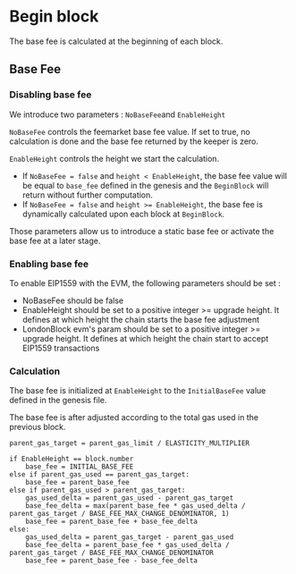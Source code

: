 <!--
order: 3
-->

# Begin block

The base fee is calculated at the beginning of each block.

## Base Fee

### Disabling base fee

We introduce two parameters : `NoBaseFee`and `EnableHeight`

`NoBaseFee` controls the feemarket base fee value.
If set to true, no calculation is done and the base fee returned by the keeper is zero.

`EnableHeight` controls the height we start the calculation.

- If `NoBaseFee = false` and `height < EnableHeight`,
the base fee value will be equal to `base_fee` defined in the genesis
and the `BeginBlock` will return without further computation.
- If `NoBaseFee = false` and `height >= EnableHeight`,
the base fee is dynamically calculated upon each block at `BeginBlock`.

Those parameters allow us to introduce a static base fee or activate the base fee at a later stage.

### Enabling base fee

To enable EIP1559 with the EVM, the following parameters should be set :

- NoBaseFee should be false
- EnableHeight should be set to a positive integer >= upgrade height.
It defines at which height the chain starts the base fee adjustment
- LondonBlock evm's param should be set to a positive integer >= upgrade height.
It defines at which height the chain start to accept EIP1559 transactions

### Calculation

The base fee is initialized at `EnableHeight` to the `InitialBaseFee` value defined in the genesis file.

The base fee is after adjusted according to the total gas used in the previous block.

```golang
parent_gas_target = parent_gas_limit / ELASTICITY_MULTIPLIER

if EnableHeight == block.number
    base_fee = INITIAL_BASE_FEE
else if parent_gas_used == parent_gas_target:
    base_fee = parent_base_fee
else if parent_gas_used > parent_gas_target:
    gas_used_delta = parent_gas_used - parent_gas_target
    base_fee_delta = max(parent_base_fee * gas_used_delta / parent_gas_target / BASE_FEE_MAX_CHANGE_DENOMINATOR, 1)
    base_fee = parent_base_fee + base_fee_delta
else:
    gas_used_delta = parent_gas_target - parent_gas_used
    base_fee_delta = parent_base_fee * gas_used_delta / parent_gas_target / BASE_FEE_MAX_CHANGE_DENOMINATOR
    base_fee = parent_base_fee - base_fee_delta

```

